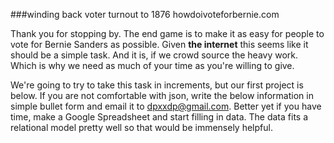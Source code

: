 ###winding back voter turnout to 1876
howdoivoteforbernie.com

Thank you for stopping by.  The end game is to make it as easy for people to vote for Bernie Sanders as possible.  Given **the internet** this seems like it should be a simple task.  And it is, if we crowd source the heavy work.  Which is why we need as much of your time as you're willing to give.

We're going to try to take this task in increments, but our first project is below.   If you are not comfortable with json, write the below information in simple bullet form and email it to dpxxdp@gmail.com.  Better yet if you have time, make a Google Spreadsheet and start filling in data.  The data fits a relational model pretty well so that would be immensely helpful.
